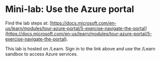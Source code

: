# Mini-lab: Use the Azure portal

Find the lab steps at: [https://docs.microsoft.com/en-us/learn/modules/tour-azure-portal/5-exercise-navigate-the-portal](https://docs.microsoft.com/en-us/learn/modules/tour-azure-portal/5-exercise-navigate-the-portal).

This lab is hosted on /Learn. Sign in to the link above and use the /Learn sandbox to access Azure services.
